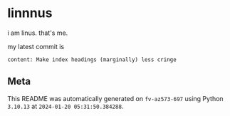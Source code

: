 # linnnus

i am linus. that's me.

my latest commit is

```
content: Make index headings (marginally) less cringe
```

## Meta

This README was automatically generated on `fv-az573-697` using Python
`3.10.13` at `2024-01-20 05:31:50.384288`.
